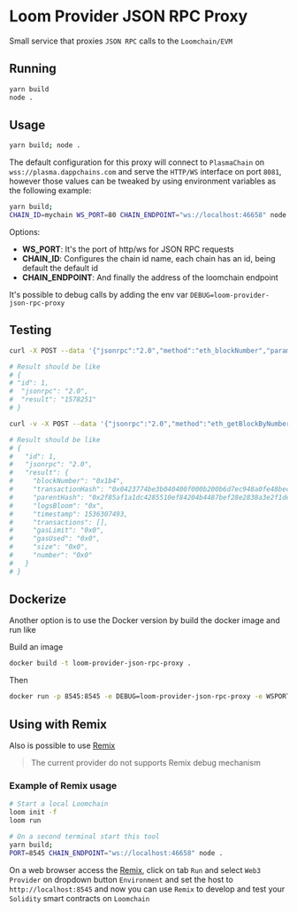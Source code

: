# Loom Provider JSON RPC Proxy

Small service that proxies `JSON RPC` calls to the `Loomchain/EVM`

## Running

```bash
yarn build
node .
```

## Usage

```bash
yarn build; node .
```

The default configuration for this proxy will connect to `PlasmaChain` on `wss://plasma.dappchains.com` and serve the `HTTP/WS` interface on port `8081`, however those values can be tweaked by using environment variables as the following example:

```bash
yarn build;
CHAIN_ID=mychain WS_PORT=80 CHAIN_ENDPOINT="ws://localhost:46658" node .
```

Options:

* **WS_PORT**: It's the port of http/ws for JSON RPC requests
* **CHAIN_ID**: Configures the chain id name, each chain has an id, being default the default id
* **CHAIN_ENDPOINT**: And finally the address of the loomchain endpoint

It's possible to debug calls by adding the env var `DEBUG=loom-provider-json-rpc-proxy`

## Testing

```bash
curl -X POST --data '{"jsonrpc":"2.0","method":"eth_blockNumber","params":[],"id":1}' localhost:8080 | jq

# Result should be like
# {
# "id": 1,
#  "jsonrpc": "2.0",
#  "result": "1578251"
# }
```

```bash
curl -v -X POST --data '{"jsonrpc":"2.0","method":"eth_getBlockByNumber","params":["0x1b4", true],"id":1}' localhost:8080 | jq

# Result should be like
# {
#   "id": 1,
#   "jsonrpc": "2.0",
#   "result": {
#     "blockNumber": "0x1b4",
#     "transactionHash": "0x0423774be3b040400f000b200b6d7ec948a0fe48bec232b5f196e2fdb2b20859",
#     "parentHash": "0x2f85af1a1dc4285510ef84204b4487bef28e2838a3e2f1dea3943bf71c063c28",
#     "logsBloom": "0x",
#     "timestamp": 1536307493,
#     "transactions": [],
#     "gasLimit": "0x0",
#     "gasUsed": "0x0",
#     "size": "0x0",
#     "number": "0x0"
#   }
# }
```

## Dockerize

Another option is to use the Docker version by build the docker image and run like

Build an image

```bash
docker build -t loom-provider-json-rpc-proxy .
```

Then

```bash
docker run -p 8545:8545 -e DEBUG=loom-provider-json-rpc-proxy -e WSPORT=8545 -e CHAIN_ENDPOINT=ws://192.168.100.23:46658 loom-provider-json-rpc-proxy
```

## Using with Remix

Also is possible to use [Remix](https://remix.ethereum.org)

> The current provider do not supports Remix debug mechanism

### Example of Remix usage

```bash
# Start a local Loomchain
loom init -f
loom run
```

```bash
# On a second terminal start this tool
yarn build;
PORT=8545 CHAIN_ENDPOINT="ws://localhost:46658" node .
```

On a web browser access the [Remix](https://remix.ethereum.org), click on tab `Run` and select `Web3 Provider` on dropdown button `Environment` and set the host to `http://localhost:8545` and now you can use `Remix` to develop and test your `Solidity` smart contracts on `Loomchain`
